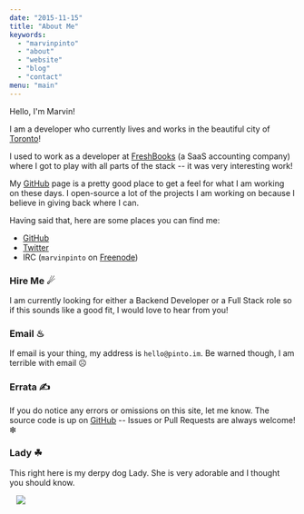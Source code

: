 ```yaml
---
date: "2015-11-15"
title: "About Me"
keywords:
  - "marvinpinto"
  - "about"
  - "website"
  - "blog"
  - "contact"
menu: "main"
---
```


Hello, I'm Marvin!

I am a developer who currently lives and works in the beautiful city of [Toronto][2]!

I used to work as a developer at [FreshBooks][7] (a SaaS accounting company)
where I got to play with all parts of the stack -- it was very interesting
work!

My [GitHub][3] page is a pretty good place to get a feel for what I am working
on these days. I open-source a lot of the projects I am working on because I
believe in giving back where I can.

Having said that, here are some places you can find me:

- [GitHub][3]
- [Twitter][4]
- IRC (`marvinpinto` on [Freenode][5])



### Hire Me &#9732;

I am currently looking for either a Backend Developer or a Full Stack role so
if this sounds like a good fit, I would love to hear from you!



### Email &#9832;

If email is your thing, my address is `hello@pinto.im`. Be warned though, I am
terrible with email &#9785;



### Errata &#9997;

If you do notice any errors or omissions on this site, let me know. The source
code is up on [GitHub][6] -- Issues or Pull Requests are always welcome!
&#10055;



### Lady &#9752;

This right here is my derpy dog Lady. She is very adorable and I thought you
should know.

&nbsp;&nbsp;&nbsp;![][1]



[1]: https://s3.amazonaws.com/media.disjoint.ca/derpy-lady.jpg
[2]: https://www.google.com/search?tbm=isch&q=toronto+streets
[3]: https://github.com/marvinpinto
[4]: https://twitter.com/marvinpinto
[5]: https://freenode.net
[6]: https://github.com/marvinpinto/disjoint.ca
[7]: https://www.freshbooks.com
